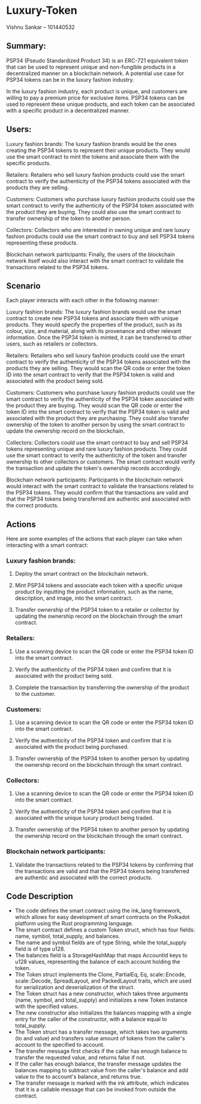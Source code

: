 # Luxury-Token

Vishnu Sankar – 101440532 

## Summary:
PSP34 (Pseudo Standardized Product 34) is an ERC-721 equivalent token that can be used to represent unique and non-fungible products in a decentralized manner on a blockchain network. A potential use case for PSP34 tokens can be in the luxury fashion industry. 

In the luxury fashion industry, each product is unique, and customers are willing to pay a premium price for exclusive items. PSP34 tokens can be used to represent these unique products, and each token can be associated with a specific product in a decentralized manner. 


## Users:
Luxury fashion brands: The luxury fashion brands would be the ones creating the PSP34 tokens to represent their unique products. They would use the smart contract to mint the tokens and associate them with the specific products. 

Retailers: Retailers who sell luxury fashion products could use the smart contract to verify the authenticity of the PSP34 tokens associated with the products they are selling. 

Customers: Customers who purchase luxury fashion products could use the smart contract to verify the authenticity of the PSP34 token associated with the product they are buying. They could also use the smart contract to transfer ownership of the token to another person. 

Collectors: Collectors who are interested in owning unique and rare luxury fashion products could use the smart contract to buy and sell PSP34 tokens representing these products. 

Blockchain network participants: Finally, the users of the blockchain network itself would also interact with the smart contract to validate the transactions related to the PSP34 tokens. 

## Scenario 

Each player interacts with each other in the following manner:

Luxury fashion brands: The luxury fashion brands would use the smart contract to create new PSP34 tokens and associate them with unique products. They would specify the properties of the product, such as its colour, size, and material, along with its provenance and other relevant information. Once the PSP34 token is minted, it can be transferred to other users, such as retailers or collectors. 

Retailers: Retailers who sell luxury fashion products could use the smart contract to verify the authenticity of the PSP34 tokens associated with the products they are selling. They would scan the QR code or enter the token ID into the smart contract to verify that the PSP34 token is valid and associated with the product being sold. 

Customers: Customers who purchase luxury fashion products could use the smart contract to verify the authenticity of the PSP34 token associated with the product they are buying. They would scan the QR code or enter the token ID into the smart contract to verify that the PSP34 token is valid and associated with the product they are purchasing. They could also transfer ownership of the token to another person by using the smart contract to update the ownership record on the blockchain. 

Collectors: Collectors could use the smart contract to buy and sell PSP34 tokens representing unique and rare luxury fashion products. They could use the smart contract to verify the authenticity of the token and transfer ownership to other collectors or customers. The smart contract would verify the transaction and update the token's ownership records accordingly. 

Blockchain network participants: Participants in the blockchain network would interact with the smart contract to validate the transactions related to the PSP34 tokens. They would confirm that the transactions are valid and that the PSP34 tokens being transferred are authentic and associated with the correct products.

## Actions 

Here are some examples of the actions that each player can take when interacting with a smart contract: 

### Luxury fashion brands: 

1. Deploy the smart contract on the blockchain network. 

2. Mint PSP34 tokens and associate each token with a specific unique product by inputting the product information, such as the name, description, and image, into the smart contract. 

3. Transfer ownership of the PSP34 token to a retailer or collector by updating the ownership record on the blockchain through the smart contract. 

 
### Retailers: 

1. Use a scanning device to scan the QR code or enter the PSP34 token ID into the smart contract. 

2. Verify the authenticity of the PSP34 token and confirm that it is associated with the product being sold. 

3. Complete the transaction by transferring the ownership of the product to the customer. 

### Customers: 

1. Use a scanning device to scan the QR code or enter the PSP34 token ID into the smart contract. 

2. Verify the authenticity of the PSP34 token and confirm that it is associated with the product being purchased. 

3. Transfer ownership of the PSP34 token to another person by updating the ownership record on the blockchain through the smart contract. 

### Collectors: 

1. Use a scanning device to scan the QR code or enter the PSP34 token ID into the smart contract. 

2. Verify the authenticity of the PSP34 token and confirm that it is associated with the unique luxury product being traded. 

3. Transfer ownership of the PSP34 token to another person by updating the ownership record on the blockchain through the smart contract. 

### Blockchain network participants: 

1. Validate the transactions related to the PSP34 tokens by confirming that the transactions are valid and that the PSP34 tokens being transferred are authentic and associated with the correct products. 

## Code Description
- The code defines the smart contract using the ink_lang framework, which allows for easy development of smart contracts on the Polkadot platform using the Rust programming language.
- The smart contract defines a custom Token struct, which has four fields: name, symbol, total_supply, and balances.
- The name and symbol fields are of type String, while the total_supply field is of type u128.
- The balances field is a StorageHashMap that maps AccountId keys to u128 values, representing the balance of each account holding the token.
- The Token struct implements the Clone, PartialEq, Eq, scale::Encode, scale::Decode, SpreadLayout, and PackedLayout traits, which are used for serialization and deserialization of the struct.
- The Token struct has a new constructor, which takes three arguments (name, symbol, and total_supply) and initializes a new Token instance with the specified values.
- The new constructor also initializes the balances mapping with a single entry for the caller of the constructor, with a balance equal to total_supply.
- The Token struct has a transfer message, which takes two arguments (to and value) and transfers value amount of tokens from the caller's account to the specified to account.
- The transfer message first checks if the caller has enough balance to transfer the requested value, and returns false if not.
- If the caller has enough balance, the transfer message updates the balances mapping to subtract value from the caller's balance and add value to the to account's balance, and returns true.
- The transfer message is marked with the ink attribute, which indicates that it is a callable message that can be invoked from outside the contract.
